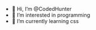 - 👋 Hi, I’m @CodedHunter
- 👀 I’m interested in programming
- 🌱 I’m currently learning css

<!---
CodedHunter/CodedHunter is a ✨ special ✨ repository because its `README.md` (this file) appears on your GitHub profile.
You can click the Preview link to take a look at your changes.
--->
